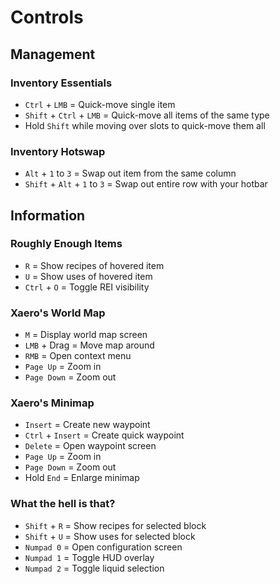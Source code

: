 # Controls

## Management

### Inventory Essentials

- `Ctrl` + `LMB` = Quick-move single item
- `Shift` + `Ctrl` + `LMB` = Quick-move all items of the same type
- Hold `Shift` while moving over slots to quick-move them all

### Inventory Hotswap

- `Alt` + `1` to `3` = Swap out item from the same column
- `Shift` + `Alt` + `1` to `3` = Swap out entire row with your hotbar

## Information

### Roughly Enough Items

- `R` = Show recipes of hovered item
- `U` = Show uses of hovered item
- `Ctrl` + `O` = Toggle REI visibility

### Xaero's World Map

- `M` = Display world map screen
- `LMB` + Drag = Move map around
- `RMB` = Open context menu
- `Page Up` = Zoom in
- `Page Down` = Zoom out

### Xaero's Minimap

- `Insert` = Create new waypoint
- `Ctrl` + `Insert` = Create quick waypoint
- `Delete` = Open waypoint screen
- `Page Up` = Zoom in
- `Page Down` = Zoom out
- Hold `End` = Enlarge minimap

### What the hell is that?

- `Shift` + `R` = Show recipes for selected block
- `Shift` + `U` = Show uses for selected block
- `Numpad 0` = Open configuration screen
- `Numpad 1` = Toggle HUD overlay
- `Numpad 2` = Toggle liquid selection
